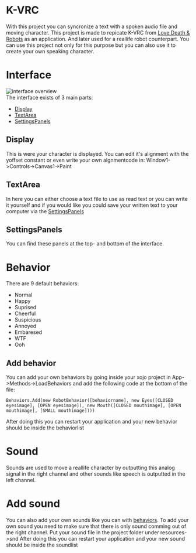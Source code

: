 # K-VRC
With this project you can syncronize a text with a spoken audio file and moving character.
This project is made to repicate K-VRC from [Love Death & Robots](https://nl.wikipedia.org/wiki/Love,_Death_%26_Robots) as an application.
And later used for a reallife robot counterpart. You can use this project not only for this purpose but you can also use it to create your own speaking character.
# Interface
![interface overview](https://i.ibb.co/dPGksqB/K-VRC-Interface.jpg)<br>
The interface exists of 3 main parts:
- [Display](#Display)
- [TextArea](#TextArea)
- [SettingsPanels](#SettingsPanels)
## Display
This is were your character is displayed. You can edit it's alignment with the yoffset constant or even write your own algnmentcode in: Window1->Controls->Canvas1->Paint
## TextArea
In here you can either choose a text file to use as read text or you can write it yourself and if you would like you could save your written text to your computer via the [SettingsPanels](##SettingsPanels)
## SettingsPanels
You can find these panels at the top- and bottom of the interface.
# Behavior
There are 9 default behaviors:
- Normal
- Happy
- Suprised
- Cheerful
- Suspicious
- Annoyed
- Embaresed
- WTF
- Ooh
## Add behavior
You can add your own behaviors by going inside your xojo project in App->Methods->LoadBehaviors and add the following code at the bottom of the file:
```BASIC
Behaviors.Add(new RobotBehavior([behaviorname], new Eyes([CLOSED eyesimage], [OPEN eyesimage]), new Mouth([CLOSED mouthimage], [OPEN mouthimage], [SMALL mouthimage])))
```
After doing this you can restart your application and your new behavior should be inside the behaviorlist
# Sound
Sounds are used to move a reallife character by outputting this analog signal in the right channel and other sounds like speech is outputted in the left channel.
# Add sound
You can also add your own sounds like you can with [behaviors](#behavior).
To add your own sound you need to make sure that there is only sound comming out of the right channel.
Put your sound file in the project folder under resources->snd
After doing this you can restart your application and your new sound should be inside the soundlist 
